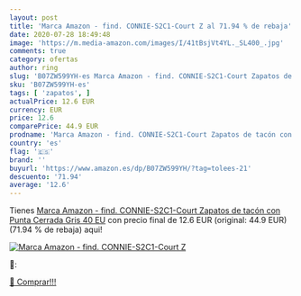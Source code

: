 ```yaml
---
layout: post
title: 'Marca Amazon - find. CONNIE-S2C1-Court Z al 71.94 % de rebaja'
date: 2020-07-28 18:49:48
image: 'https://m.media-amazon.com/images/I/41tBsjVt4YL._SL400_.jpg'
comments: true
category: ofertas
author: ring
slug: 'B07ZW599YH-es Marca Amazon - find. CONNIE-S2C1-Court Zapatos de tacón...'
sku: 'B07ZW599YH-es'
tags: [ 'zapatos', ]
actualPrice: 12.6 EUR
currency: EUR
price: 12.6
comparePrice: 44.9 EUR
prodname: 'Marca Amazon - find. CONNIE-S2C1-Court Zapatos de tacón con Punta Cerrada  Gris  40 EU'
country: 'es'
flag: '🇪🇸'
brand: ''
buyurl: 'https://www.amazon.es/dp/B07ZW599YH/?tag=tolees-21'
descuento: '71.94'
average: '12.6'
---
```


Tienes [Marca Amazon - find. CONNIE-S2C1-Court Zapatos de tacón con Punta Cerrada  Gris  40 EU](https://www.amazon.es/dp/B07ZW599YH/?tag=tolees-21) con precio final de  12.6 EUR (original: 44.9 EUR) (71.94 %  de rebaja) aqui!

[![Marca Amazon - find. CONNIE-S2C1-Court Z](https://m.media-amazon.com/images/I/41tBsjVt4YL._SL400_.jpg)](https://www.amazon.es/dp/B07ZW599YH/?tag=tolees-21)

🔎:


[🛒 Comprar!!!](https://www.amazon.es/dp/B07ZW599YH/?tag=tolees-21)

